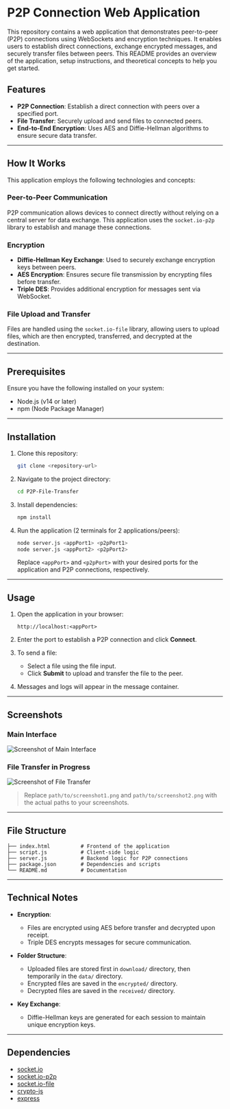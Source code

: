 # P2P Connection Web Application

This repository contains a web application that demonstrates peer-to-peer (P2P) connections using WebSockets and encryption techniques. It enables users to establish direct connections, exchange encrypted messages, and securely transfer files between peers. This README provides an overview of the application, setup instructions, and theoretical concepts to help you get started.

## Features

- **P2P Connection**: Establish a direct connection with peers over a specified port.
- **File Transfer**: Securely upload and send files to connected peers.
- **End-to-End Encryption**: Uses AES and Diffie-Hellman algorithms to ensure secure data transfer.

---

## How It Works

This application employs the following technologies and concepts:

### Peer-to-Peer Communication
P2P communication allows devices to connect directly without relying on a central server for data exchange. This application uses the `socket.io-p2p` library to establish and manage these connections.

### Encryption
- **Diffie-Hellman Key Exchange**: Used to securely exchange encryption keys between peers.
- **AES Encryption**: Ensures secure file transmission by encrypting files before transfer.
- **Triple DES**: Provides additional encryption for messages sent via WebSocket.

### File Upload and Transfer
Files are handled using the `socket.io-file` library, allowing users to upload files, which are then encrypted, transferred, and decrypted at the destination.

---

## Prerequisites

Ensure you have the following installed on your system:

- Node.js (v14 or later)
- npm (Node Package Manager)

---

## Installation

1. Clone this repository:
   ```bash
   git clone <repository-url>
   ```

2. Navigate to the project directory:
   ```bash
   cd P2P-File-Transfer
   ```

3. Install dependencies:
   ```bash
   npm install
   ```

4. Run the application (2 terminals for 2 applications/peers):
   ```bash
   node server.js <appPort1> <p2pPort1>
   node server.js <appPort2> <p2pPort2>
   ```
   Replace `<appPort>` and `<p2pPort>` with your desired ports for the application and P2P connections, respectively.

---

## Usage

1. Open the application in your browser:
   ```
   http://localhost:<appPort>
   ```

2. Enter the port to establish a P2P connection and click **Connect**.

3. To send a file:
   - Select a file using the file input.
   - Click **Submit** to upload and transfer the file to the peer.

4. Messages and logs will appear in the message container.

---

## Screenshots

### Main Interface
![Screenshot of Main Interface](path/to/screenshot1.png)

### File Transfer in Progress
![Screenshot of File Transfer](path/to/screenshot2.png)

> Replace `path/to/screenshot1.png` and `path/to/screenshot2.png` with the actual paths to your screenshots.

---

## File Structure

```
├── index.html          # Frontend of the application
├── script.js           # Client-side logic
├── server.js           # Backend logic for P2P connections
├── package.json        # Dependencies and scripts
└── README.md           # Documentation
```

---

## Technical Notes

- **Encryption**:
  - Files are encrypted using AES before transfer and decrypted upon receipt.
  - Triple DES encrypts messages for secure communication.

- **Folder Structure**:
  - Uploaded files are stored first in `download/` directory, then temporarily in the `data/` directory.
  - Encrypted files are saved in the `encrypted/` directory.
  - Decrypted files are saved in the `received/` directory.

- **Key Exchange**:
  - Diffie-Hellman keys are generated for each session to maintain unique encryption keys.

---

## Dependencies

- [socket.io](https://socket.io/)
- [socket.io-p2p](https://github.com/socketio/socket.io-p2p)
- [socket.io-file](https://github.com/rico345100/socket.io-file)
- [crypto-js](https://github.com/brix/crypto-js)
- [express](https://expressjs.com/)
